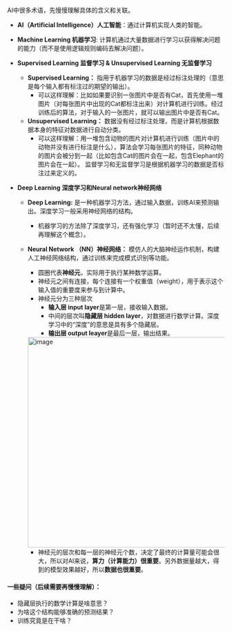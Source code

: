 
AI中很多术语，先慢慢理解具体的含义和关联。

* **AI（Artificial Intelligence）人工智能**：通过计算机实现人类的智能。
  
* **Machine Learning 机器学习**: 计算机通过大量数据进行学习以获得解决问题的能力（而不是使用逻辑规则编码去解决问题）。
* **Supervised Learning 监督学习 & Unsupervised Learning 无监督学习**
  * **Supervised Learning：** 指用于机器学习的数据是经过标注处理的（意思是每个输入都有标注过的期望的输出）。
    * 可以这样理解：比如如果要识别一张图片中是否有Cat，首先使用一堆图片（对每张图片中出现的Cat都标注出来）对计算机进行训练。经过训练后的算法，对于输入的一张图片，就可以输出图片中是否有Cat。
  * **Unsupervised Learning：** 数据没有经过标注处理，而是计算机根据数据本身的特征对数据进行自动分类。
    * 可以这样理解：用一堆包含动物的图片对计算机进行训练（图片中的动物并没有进行标注是什么），算法会学习每张图片的特征，同种动物的图片会被分到一起（比如包含Cat的图片会在一起，包含Elephant的图片会在一起）。
监督学习和无监督学习是根据机器学习的数据是否标注过来定义的。
* **Deep Learning 深度学习和Neural network神经网络** 
  * **Deep Learning:** 是一种机器学习方法，通过输入数据，训练AI来预测输出。深度学习一般采用神经网络的结构。
    * 机器学习的方法除了深度学习，还有强化学习（暂时还不太懂，后续再理解这个概念）。
  * **Neural Network （NN）神经网络：** 模仿人的大脑神经运作机制，构建人工神经网络结构，通过训练来完成模式识别等功能。
    * 圆圈代表**神经元**，实际用于执行某种数学运算。
    * 神经元之间有连接，每个连接有一个权重值（weight），用于表示这个输入值的重要度来参与到计算中。
    * 神经元分为三种层次
      * **输入层 input layer**是第一层，接收输入数据。
      * 中间的层次叫**隐藏层 hidden layer**，对数据进行数学计算。深度学习中的“深度”的意思是具有多个隐藏层。
      * **输出层 output leayer**是最后一层，输出结果。
    <img width="486" alt="image" src="https://github.com/MaxGYX/Road2Next/assets/158791943/08132cb7-a126-49bb-a599-8829afd73f48">
  
    * 神经元的层次和每一层的神经元个数，决定了最终的计算量可能会很大，所以对AI来说，**算力（计算能力）很重要**。另外数据量越大，得到的模型效果越好，所以**数据也很重要**。

#### 一些疑问（后续需要再慢慢理解）：
* 隐藏层执行的数学计算是啥意思？
* 为啥这个结构能够准确的预测结果？
* 训练究竟是在干啥？
